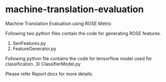 # machine-translation-evaluation
Machine Translation Evaluation using ROSE Metric

Following two python files contain the code for generating ROSE features.
1) SenFeatures.py
2) FeatureGenerator.py

Following python file contains the code for tensorflow model used for classification.
3) ClassifierModel.py

Please refer Report.docx for more details.
